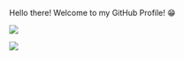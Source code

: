 <!---
Samiul-Islam-Niloy/Samiul-Islam-Niloy is a ✨ special ✨ repository because its `README.md` (this file) appears on your GitHub profile.
You can click the Preview link to take a look at your changes.
--->

Hello there! Welcome to my GitHub Profile! 😁

![](https://hit.yhype.me/github/profile?user_id=42870024)

![](https://komarev.com/ghpvc/?username=your-github-username&color=blue)

